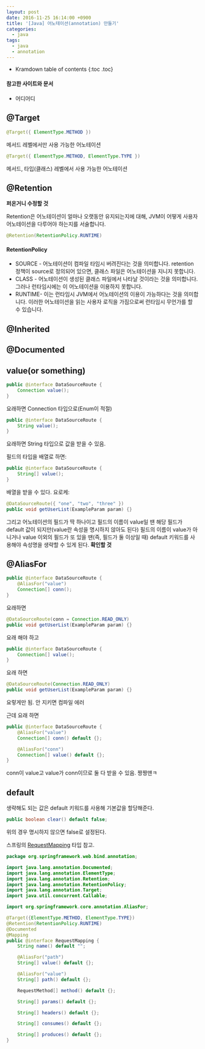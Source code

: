 ```yaml
---
layout: post
date: 2016-11-25 16:14:00 +0900
title: '[Java] 어노테이션(annotation) 만들기'
categories:
  - java
tags:
  - java
  - annotation
---
```


* Kramdown table of contents
{:toc .toc}

#### 참고한 사이트와 문서

- 어디어디

## @Target

```java
@Target({ ElementType.METHOD })
```

메서드 레벨에서만 사용 가능한 어노테이션

```java
@Target({ ElementType.METHOD, ElementType.TYPE })
```

메서드, 타입(클래스) 레벨에서 사용 가능한 어노테이션

## @Retention

**퍼온거니 수정할 것**

Retention은 어노테이션이 얼마나 오랫동안 유지되는지에 대해, JVM이 어떻게 사용자 어노테이션을 다루어야 하는지를 서술합니다.

```java
@Retention(RetentionPolicy.RUNTIME)
```

#### RetentionPolicy

- SOURCE - 어노테이션이 컴파일 타임시 버려진다는 것을 의미합니다. retention정책이 source로 정의되어 있으면, 클래스 파일은 어노테이션을 지니지 못합니다.
- CLASS - 어노테이션이 생성된 클래스 파일에서 나타날 것이라는 것을 의미합니다. 그러나 런타임시에는 이 어노테이션을 이용하지 못합니다.
- RUNTIME- 이는 런타임시 JVM에서 어노테이션의 이용이 가능하다는 것을 의미합니다. 이러한 어노테이션을 읽는 사용자 로직을 가짐으로써 런타임시 무언가를 할 수 있습니다.

## @Inherited

## @Documented


## value(or something)

```java
public @interface DataSourceRoute {
    Connection value();
}
```

요래하면 Connection 타입으로(Enum이 적절)

```java
public @interface DataSourceRoute {
    String value();
}
```

요래하면 String 타입으로 값을 받을 수 있음.

필드의 타입을 배열로 하면:

```java
public @interface DataSourceRoute {
    String[] value();
}
```

배열을 받을 수 있다. 요로케:

```java
@DataSourceRoute({ "one", "two", "three" })
public void getUserList(ExampleParam param) {}
```

그리고 어노테이션의 필드가 딱 하나이고 필드의 이름이 value일 땐 해당 필드가 default 값이 되지만(value란 속성을 명시하지 않아도 된다) 필드의 이름이 value가 아니거나 value 이외의 필드가 또 있을 땐(즉, 필드가 둘 이상일 때) default 키워드를 사용해야 속성명을 생략할 수 있게 된다. **확인할 것**

## @AliasFor

```java
public @interface DataSourceRoute {
    @AliasFor("value")
    Connection[] conn();
}
```

요래하면

```java
@DataSourceRoute(conn = Connection.READ_ONLY)
public void getUserList(ExampleParam param) {}
```

요래 해야 하고

```java
public @interface DataSourceRoute {
    Connection[] value();
}
```

요래 하면

```java
@DataSourceRoute(Connection.READ_ONLY)
public void getUserList(ExampleParam param) {}
```

요렇게만 됨. 안 지키면 컴파일 에러

근데 요래 하면

```java
public @interface DataSourceRoute {
    @AliasFor("value")
    Connection[] conn() default {};

    @AliasFor("conn")
    Connection[] value() default {};
}
```

conn이 value고 value가 conn이므로 둘 다 받을 수 있음. 짱짱맨ㅋ

## default

생략해도 되는 값은 default 키워드를 사용해 기본값을 할당해준다.

```java
public boolean clear() default false;
```

위의 경우 명시하지 않으면 false로 설정된다.

스프링의 [RequestMapping](https://docs.spring.io/spring-framework/docs/current/javadoc-api/org/springframework/web/bind/annotation/RequestMapping.html) 타입 참고.

```java
package org.springframework.web.bind.annotation;

import java.lang.annotation.Documented;
import java.lang.annotation.ElementType;
import java.lang.annotation.Retention;
import java.lang.annotation.RetentionPolicy;
import java.lang.annotation.Target;
import java.util.concurrent.Callable;

import org.springframework.core.annotation.AliasFor;

@Target({ElementType.METHOD, ElementType.TYPE})
@Retention(RetentionPolicy.RUNTIME)
@Documented
@Mapping
public @interface RequestMapping {
    String name() default "";

    @AliasFor("path")
    String[] value() default {};

    @AliasFor("value")
    String[] path() default {};

    RequestMethod[] method() default {};

    String[] params() default {};

    String[] headers() default {};

    String[] consumes() default {};

    String[] produces() default {};
}
```
